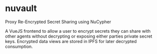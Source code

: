 # nuvault
Proxy Re-Encrypted  Secret Sharing using NuCypher

A VueJS frontend to allow a user to encrypt secrets they can share with other agents without decrypting or exposing either parties private secret keys. Encrypted data views are stored in IPFS for later decrypted consumption.
